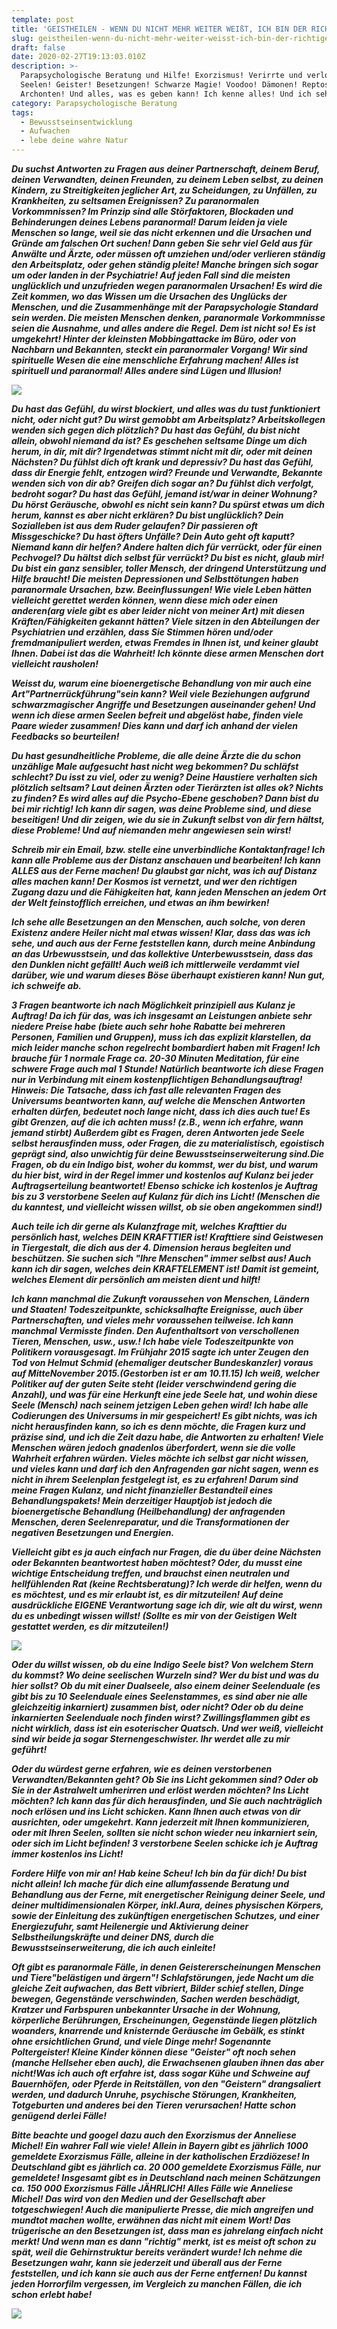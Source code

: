 ```yaml
---
template: post
title: 'GEISTHEILEN - WENN DU NICHT MEHR WEITER WEIßT, ICH BIN DER RICHTIGE FÜR DICH!'
slug: geistheilen-wenn-du-nicht-mehr-weiter-weisst-ich-bin-der-richtige-für-dich
draft: false
date: 2020-02-27T19:13:03.010Z
description: >-
  Parapsychologische Beratung und Hilfe! Exorzismus! Verirrte und verlorene
  Seelen! Geister! Besetzungen! Schwarze Magie! Voodoo! Dämonen! Reptos!
  Archonten! Und alles, was es geben kann! Ich kenne alles! Und ich sehe alles!
category: Parapsychologische Beratung
tags:
  - Bewusstseinsentwicklung
  - Aufwachen
  - lebe deine wahre Natur
---
```

<!--StartFragment-->

***Du suchst Antworten zu Fragen aus deiner Partnerschaft, deinem Beruf, deinen Verwandten, deinen Freunden, zu deinem Leben selbst, zu deinen Kindern, zu Streitigkeiten jeglicher Art, zu Scheidungen, zu Unfällen, zu Krankheiten, zu seltsamen Ereignissen? Zu paranormalen Vorkommnissen? Im Prinzip sind alle Störfaktoren, Blockaden und Behinderungen deines Lebens paranormal! Darum leiden ja viele Menschen so lange, weil sie das nicht erkennen und die Ursachen und Gründe am falschen Ort suchen! Dann geben Sie sehr viel Geld aus für Anwälte und Ärzte, oder müssen oft umziehen und/oder verlieren ständig den Arbeitsplatz, oder gehen ständig pleite! Manche bringen sich sogar um oder landen in der Psychiatrie! Auf jeden Fall sind die meisten unglücklich und unzufrieden wegen paranormalen Ursachen! Es wird die Zeit kommen, wo das Wissen um die Ursachen des Unglücks der Menschen, und die Zusammenhänge mit der Parapsychologie Standard sein werden. Die meisten Menschen denken, paranormale Vorkommnisse seien die Ausnahme, und alles andere die Regel. Dem ist nicht so! Es ist umgekehrt! Hinter der kleinsten Mobbingattacke im Büro, oder von Nachbarn und Bekannten, steckt ein paranormaler Vorgang! Wir sind spirituelle Wesen die eine menschliche Erfahrung machen! Alles ist spirituell und paranormal! Alles andere sind Lügen und Illusion!***

![](/media/13.jpg)

***Du hast das Gefühl, du wirst blockiert, und alles was du tust funktioniert nicht, oder nicht gut? Du wirst gemobbt am Arbeitsplatz? Arbeitskollegen wenden sich gegen dich plötzlich? Du hast das Gefühl, du bist nicht allein, obwohl niemand da ist? Es geschehen seltsame Dinge um dich herum, in dir, mit dir? Irgendetwas stimmt nicht mit dir, oder mit deinen Nächsten? Du fühlst dich oft krank und depressiv? Du hast das Gefühl, dass dir Energie fehlt, entzogen wird? Freunde und Verwandte, Bekannte wenden sich von dir ab? Greifen dich sogar an? Du fühlst dich verfolgt, bedroht sogar? Du hast das Gefühl, jemand ist/war in deiner Wohnung? Du hörst Geräusche, obwohl es nicht sein kann? Du spürst etwas um dich herum, kannst es aber nicht erklären? Du bist unglücklich? Dein Sozialleben ist aus dem Ruder gelaufen? Dir passieren oft Missgeschicke? Du hast öfters Unfälle? Dein Auto geht oft kaputt? Niemand kann dir helfen? Andere halten dich für verrückt, oder für einen Pechvogel? Du hältst dich selbst für verrückt? Du bist es nicht, glaub mir! Du bist ein ganz sensibler, toller Mensch, der dringend Unterstützung und Hilfe braucht!     Die meisten Depressionen und Selbsttötungen haben paranormale Ursachen, bzw. Beeinflussungen! Wie viele Leben hätten vielleicht gerettet werden können, wenn diese mich oder einen anderen(arg viele gibt es aber leider nicht von meiner Art) mit diesen Kräften/Fähigkeiten gekannt hätten? Viele sitzen in den Abteilungen der Psychiatrien und erzählen, dass Sie Stimmen hören und/oder fremdmanipuliert werden, etwas Fremdes in Ihnen ist, und keiner glaubt Ihnen. Dabei ist das die Wahrheit! Ich könnte diese armen Menschen dort vielleicht rausholen!***

***Weisst du, warum eine bioenergetische Behandlung von mir auch eine Art"Partnerrückführung"sein kann? Weil viele Beziehungen aufgrund schwarzmagischer Angriffe und Besetzungen auseinander gehen! Und wenn ich diese armen Seelen befreit und abgelöst habe, finden viele Paare wieder zusammen! Dies kann und darf ich anhand der vielen Feedbacks so beurteilen!***

***Du hast gesundheitliche Probleme, die alle deine Ärzte die du schon unzählige Male aufgesucht hast nicht weg bekommen? Du schläfst schlecht? Du isst zu viel, oder zu wenig? Deine Haustiere verhalten sich plötzlich seltsam? Laut deinen Ärzten oder Tierärzten ist alles ok? Nichts zu finden? Es wird alles auf die Psycho-Ebene geschoben? Dann bist du bei mir richtig! Ich kann dir sagen, was deine Probleme sind, und diese beseitigen! Und dir zeigen, wie du sie in Zukunft selbst von dir fern hältst, diese Probleme! Und auf niemanden mehr angewiesen sein wirst!***

***Schreib mir ein Email, bzw. stelle eine unverbindliche Kontaktanfrage! Ich kann alle Probleme aus der Distanz anschauen und bearbeiten! Ich kann ALLES aus der Ferne machen! Du glaubst gar nicht, was ich auf Distanz alles machen kann! Der Kosmos ist vernetzt, und wer den richtigen Zugang dazu und die Fähigkeiten hat, kann jeden Menschen an jedem Ort der Welt feinstofflich erreichen, und etwas an ihm bewirken!***

***Ich sehe alle Besetzungen an den Menschen, auch solche, von deren Existenz andere Heiler nicht mal etwas wissen! Klar, dass das was ich sehe, und auch aus der Ferne feststellen kann, durch meine Anbindung an das Urbewusstsein, und das kollektive Unterbewusstsein, dass das den Dunklen nicht gefällt! Auch weiß ich mittlerweile verdammt viel darüber, wie und warum dieses Böse überhaupt existieren kann! Nun gut, ich schweife ab.***

***3 Fragen beantworte ich nach Möglichkeit prinzipiell aus Kulanz je Auftrag! Da ich für das, was ich insgesamt an Leistungen anbiete sehr niedere Preise habe (biete auch sehr hohe Rabatte bei mehreren Personen, Familien und Gruppen), muss ich das explizit klarstellen, da mich leider manche schon regelrecht bombardiert haben mit Fragen! Ich brauche für 1 normale Frage ca. 20-30 Minuten Meditation, für eine schwere Frage auch mal 1 Stunde! Natürlich beantworte ich diese Fragen nur in Verbindung mit einem kostenpflichtigen Behandlungsauftrag! Hinweis: Die Tatsache, dass ich fast alle relevanten Fragen des Universums beantworten kann, auf welche die Menschen Antworten erhalten dürfen, bedeutet noch lange nicht, dass ich dies auch tue! Es gibt Grenzen, auf die ich achten muss! (z.B., wenn ich erfahre, wann jemand stirbt) Außerdem gibt es Fragen, deren Antworten jede Seele selbst herausfinden muss, oder Fragen, die zu materialistisch, egoistisch geprägt sind, also unwichtig für deine Bewusstseinserweiterung sind.Die Fragen, ob du ein Indigo bist, woher du kommst, wer du bist, und warum du hier bist, wird in der Regel immer und kostenlos auf Kulanz bei jeder Auftragserteilung beantwortet! Ebenso schicke ich kostenlos je Auftrag bis zu 3 verstorbene Seelen auf Kulanz für dich ins Licht! (Menschen die du kanntest, und vielleicht wissen willst, ob sie oben angekommen sind!)***

***Auch teile ich dir gerne als Kulanzfrage mit, welches Krafttier du persönlich hast, welches DEIN KRAFTTIER ist! Krafttiere sind Geistwesen in Tiergestalt, die dich aus der 4. Dimension heraus begleiten und beschützen. Sie suchen sich "Ihre Menschen" immer selbst aus! Auch kann ich dir sagen, welches dein KRAFTELEMENT ist! Damit ist gemeint, welches Element dir persönlich am meisten dient und hilft!***

***Ich kann manchmal die Zukunft voraussehen von Menschen, Ländern und Staaten! Todeszeitpunkte, schicksalhafte Ereignisse, auch über Partnerschaften, und vieles mehr voraussehen teilweise. Ich kann manchmal Vermisste finden. Den Aufenthaltsort von verschollenen Tieren, Menschen, usw., usw.! Ich habe viele Todeszeitpunkte von Politikern vorausgesagt. Im Frühjahr 2015 sagte ich unter Zeugen den Tod von Helmut Schmid (ehemaliger deutscher Bundeskanzler) voraus auf MitteNovember 2015.(Gestorben ist er am 10.11.15) Ich weiß, welcher Politiker auf der guten Seite steht (leider verschwindend gering die Anzahl), und was für eine Herkunft eine jede Seele hat, und wohin diese Seele (Mensch) nach seinem jetzigen Leben gehen wird! Ich habe alle Codierungen des Universums in mir gespeichert! Es gibt nichts, was ich nicht herausfinden kann, so ich es denn möchte, die Fragen kurz und präzise sind, und ich die Zeit dazu habe, die Antworten zu erhalten! Viele Menschen wären jedoch gnadenlos überfordert, wenn sie die volle Wahrheit erfahren würden. Vieles möchte ich selbst gar nicht wissen, und vieles kann und darf ich den Anfragenden gar nicht sagen, wenn es nicht in ihrem Seelenplan festgelegt ist, es zu erfahren! Darum sind meine Fragen Kulanz, und nicht finanzieller Bestandteil eines Behandlungspakets! Mein derzeitiger Hauptjob ist jedoch die bioenergetische Behandlung (Heilbehandlung) der anfragenden Menschen, deren Seelenreparatur, und die Transformationen der negativen Besetzungen und Energien.***

***Vielleicht gibt es ja auch einfach nur Fragen, die du über deine Nächsten oder Bekannten beantwortest haben möchtest? Oder, du musst eine wichtige Entscheidung treffen, und brauchst einen neutralen und hellfühlenden Rat (keine Rechtsberatung)? Ich werde dir helfen, wenn du es möchtest, und es mir erlaubt ist, es dir mitzuteilen! Auf deine ausdrückliche EIGENE Verantwortung sage ich dir, wie alt du wirst, wenn du es unbedingt wissen willst! (Sollte es mir von der Geistigen Welt gestattet werden, es dir mitzuteilen!)***

![](/media/82183224_2984898118195378_7804829508187455488_n.jpg)

***Oder du willst wissen, ob du eine Indigo Seele bist? Von welchem Stern du kommst? Wo deine seelischen Wurzeln sind? Wer du bist und was du hier sollst? Ob du mit einer Dualseele, also einem deiner Seelenduale (es gibt bis zu 10 Seelenduale eines Seelenstammes, es sind aber nie alle gleichzeitig inkarniert) zusammen bist, oder nicht? Oder ob du deine inkarnierten Seelenduale noch finden wirst? Zwillingsflammen gibt es nicht wirklich, dass ist ein esoterischer Quatsch. Und wer weiß, vielleicht sind wir beide ja sogar Sternengeschwister. Ihr werdet alle zu mir geführt!***

***Oder du würdest gerne erfahren, wie es deinen verstorbenen Verwandten/Bekannten geht? Ob Sie ins Licht gekommen sind? Oder ob Sie in der Astralwelt umherirren und erlöst werden möchten? Ins Licht möchten? Ich kann das für dich herausfinden, und Sie auch nachträglich noch erlösen und ins Licht schicken. Kann Ihnen auch etwas von dir ausrichten, oder umgekehrt. Kann jederzeit mit Ihnen kommunizieren, oder mit Ihren Seelen, sollten sie nicht schon wieder neu inkarniert sein, oder sich im Licht befinden! 3 verstorbene Seelen schicke ich je Auftrag immer kostenlos ins Licht!***

***Fordere Hilfe von mir an! Hab keine Scheu! Ich bin da für dich! Du bist nicht allein! Ich mache für dich eine allumfassende Beratung und Behandlung aus der Ferne, mit energetischer Reinigung deiner Seele, und deiner multidimensionalen Körper, inkl.Aura, deines physischen Körpers, sowie der Einleitung des zukünftigen energetischen Schutzes, und einer Energiezufuhr, samt Heilenergie und Aktivierung deiner Selbstheilungskräfte und deiner DNS, durch die Bewusstseinserweiterung, die ich auch einleite!***

***Oft gibt es paranormale Fälle, in denen Geistererscheinungen Menschen und Tiere"belästigen und ärgern"! Schlafstörungen, jede Nacht um die gleiche Zeit aufwachen, das Bett vibriert, Bilder schief stellen, Dinge bewegen, Gegenstände verschwinden, Sachen werden beschädigt, Kratzer und Farbspuren unbekannter Ursache in der Wohnung, körperliche Berührungen, Erscheinungen, Gegenstände liegen plötzlich woanders, knarrende und knisternde Geräusche im Gebälk, es stinkt ohne ersichtlichen Grund, und viele Dinge mehr! Sogenannte Poltergeister! Kleine Kinder können diese "Geister" oft noch sehen (manche Hellseher eben auch), die Erwachsenen glauben ihnen das aber nicht!Was ich auch oft erfahre ist, dass sogar Kühe und Schweine auf Bauernhöfen, oder Pferde in Reitställen, von den "Geistern" drangsaliert werden, und dadurch Unruhe, psychische Störungen, Krankheiten, Totgeburten und anderes bei den Tieren verursachen! Hatte schon genügend derlei Fälle!***

***Bitte beachte und googel dazu auch den Exorzismus der Anneliese Michel! Ein wahrer Fall wie viele! Allein in Bayern gibt es jährlich 1000 gemeldete Exorzismus Fälle, alleine in der katholischen Erzdiözese! In Deutschland gibt es jährlich ca. 20 000 gemeldete Exorzismus Fälle, nur gemeldete! Insgesamt gibt es in Deutschland nach meinen Schätzungen ca. 150 000 Exorzismus Fälle JÄHRLICH! Alles Fälle wie Anneliese Michel! Das wird von den Medien und der Gesellschaft aber totgeschwiegen! Auch die manipulierte Presse, die mich angreifen und mundtot machen wollte, erwähnen das nicht mit einem Wort! Das trügerische an den Besetzungen ist, dass man es jahrelang einfach nicht merkt! Und wenn man es dann "richtig" merkt, ist es meist oft schon zu spät, weil die Gehirnstruktur bereits verändert wurde! Ich nehme die Besetzungen wahr, kann sie jederzeit und überall aus der Ferne feststellen, und ich kann sie auch aus der Ferne entfernen! Du kannst jeden Horrorfilm vergessen, im Vergleich zu manchen Fällen, die ich schon erlebt habe!***

![](/media/82465857_10217824317537027_4819016759958831104_n.jpg)

<!--EndFragment-->

![]()

![]()
